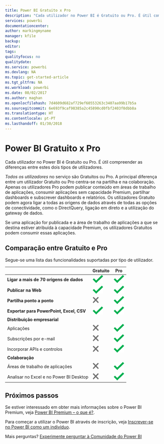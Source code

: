 ```yaml
---
title: Power BI Gratuito x Pro
description: "Cada utilizador no Power BI é Gratuito ou Pro. É útil compreender as diferenças entre estes dois tipos de utilizadores..."
services: powerbi
documentationcenter: 
author: markingmyname
manager: kfile
backup: 
editor: 
tags: 
qualityfocus: no
qualitydate: 
ms.service: powerbi
ms.devlang: NA
ms.topic: get-started-article
ms.tgt_pltfrm: NA
ms.workload: powerbi
ms.date: 08/02/2017
ms.author: maghan
ms.openlocfilehash: 7d4609d682af729ef60553263c3407aa99b17b5a
ms.sourcegitcommit: 6e693f9caf98385a2c45890cd0fbf2403f0dbb8a
ms.translationtype: HT
ms.contentlocale: pt-PT
ms.lasthandoff: 01/30/2018
---
```

# <a name="power-bi-free-vs-pro"></a>Power BI Gratuito x Pro
Cada utilizador no Power BI é Gratuito ou Pro. É útil compreender as diferenças entre estes dois tipos de utilizadores.

*Todos os utilizadores* no serviço são Gratuitos ou Pro. A principal diferença entre um utilizador Gratuito ou Pro centra-se na partilha e na colaboração. Apenas os utilizadores Pro podem publicar conteúdo em áreas de trabalho de aplicações, consumir aplicações sem capacidade Premium, partilhar dashboards e subscrever dashboards e relatórios. Os utilizadores Gratuito podem agora ligar a todas as origens de dados através de todas as opções de conectividade, como o DirectQuery, ligação em direto e a utilização do gateway de dados.

Se uma aplicação for publicada e a área de trabalho de aplicações a que se destina estiver atribuída à capacidade Premium, os utilizadores Gratuitos podem consumir essas aplicações.

## <a name="free-vs-pro-comparison"></a>Comparação entre Gratuito e Pro
Segue-se uma lista das funcionalidades suportadas por tipo de utilizador.

|  | Gratuito | Pro |
| --- | --- | --- |
| **Ligar a mais de 70 origens de dados** |![](media/service-free-vs-pro/available.png "Disponível") |![](media/service-free-vs-pro/available.png "Disponível") |
| **Publicar na Web** |![](media/service-free-vs-pro/available.png "Disponível") |![](media/service-free-vs-pro/available.png "Disponível") |
| **Partilha ponto a ponto** |![](media/service-free-vs-pro/not-available.png "Não disponível") |![](media/service-free-vs-pro/available.png "Disponível") |
| **Exportar para PowerPoint, Excel, CSV** |![](media/service-free-vs-pro/available.png "Disponível") |![](media/service-free-vs-pro/available.png "Disponível") |
| **Distribuição empresarial** | | |
| Aplicações |![](media/service-free-vs-pro/not-available.png "Não disponível") |![](media/service-free-vs-pro/available.png "Disponível") |
| Subscrições por e-mail |![](media/service-free-vs-pro/not-available.png "Não disponível") |![](media/service-free-vs-pro/available.png "Disponível") |
| Incorporar APIs e controlos |![](media/service-free-vs-pro/not-available.png "Não disponível") |![](media/service-free-vs-pro/available.png "Disponível") |
| **Colaboração** | | |
| Áreas de trabalho de aplicações |![](media/service-free-vs-pro/not-available.png "Não disponível") |![](media/service-free-vs-pro/available.png "Disponível") |
| Analisar no Excel e no Power BI Desktop |![](media/service-free-vs-pro/not-available.png "Não disponível") |![](media/service-free-vs-pro/available.png "Disponível") |

## <a name="next-steps"></a>Próximos passos
Se estiver interessado em obter mais informações sobre o Power BI Premium, veja [Power BI Premium – o que é?](service-premium.md).

Para começar a utilizar o Power BI através de inscrição, veja [Inscrever-se no Power BI como um indivíduo](service-self-service-signup-for-power-bi.md).

Mais perguntas? [Experimente perguntar à Comunidade do Power BI](https://community.powerbi.com/)

